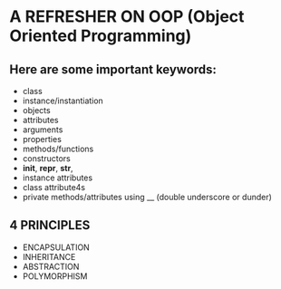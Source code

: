 # A REFRESHER ON OOP (Object Oriented Programming)

## Here are some important keywords:
* class
* instance/instantiation
* objects
* attributes
* arguments
* properties
* methods/functions
* constructors
* __init__, __repr__, __str__, 
* instance attributes
* class attribute4s
* private methods/attributes using __ (double underscore or dunder)

## 4 PRINCIPLES
* ENCAPSULATION
* INHERITANCE
* ABSTRACTION
* POLYMORPHISM